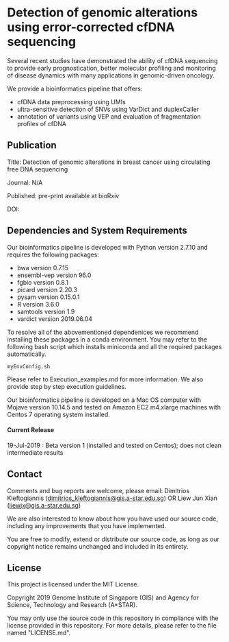 # Detection of genomic alterations using error-corrected cfDNA sequencing

Several recent studies have demonstrated the ability of cfDNA sequencing to provide early prognostication, better molecular profiling and monitoring of disease dynamics with many applications in genomic-driven oncology. 

We provide a bioinformatics pipeline that offers:
- cfDNA data preprocessing using UMIs
- ultra-sensitive detection of SNVs using VarDict and duplexCaller 
- annotation of variants using VEP and evaluation of fragmentation profiles of cfDNA

## Publication

Title: Detection of genomic alterations in breast cancer using circulating free DNA sequencing  

Journal: N/A

Published: pre-print available at bioRxiv

DOI: 

## Dependencies and System Requirements

Our bioinformatics pipeline is developed with Python version 2.7.10 and requires the following packages:

- bwa version 0.7.15
- ensembl-vep version 96.0
- fgbio version 0.8.1
- picard version 2.20.3
- pysam version 0.15.0.1
- R version 3.6.0
- samtools version 1.9
- vardict version 2019.06.04

To resolve all of the abovementioned dependenices we recommend installing these packages in a conda environment. You may refer to the following bash script which installs miniconda and all the required packages automatically.

```
myEnvConfig.sh
```

Please refer to Execution_examples.md for more information. We also provide step by step execution guidelines.

Our bioinformatics pipeline is developed on a Mac OS computer with Mojave version 10.14.5 and tested on Amazon EC2 m4.xlarge machines with Centos 7 operating system installed.

#### Current Release

19-Jul-2019 : Beta version 1 (installed and tested on Centos); does not clean intermediate results

## Contact

Comments and bug reports are welcome, please email: Dimitrios Kleftogiannis (dimitrios_kleftogiannis@gis.a-star.edu.sg) OR Liew Jun Xian (liewjx@gis.a-star.edu.sg)

We are also interested to know about how you have used our source code, including any improvements that you have implemented.
 
You are free to modify, extend or distribute our source code, as long as our copyright notice remains unchanged and included in its entirety. 

## License

This project is licensed under the MIT License.

Copyright 2019 Genome Institute of Singapore (GIS) and Agency for Science, Technology and Research (A*STAR).

You may only use the source code in this repository in compliance with the license provided in this repository. For more details, please refer to the file named "LICENSE.md".
